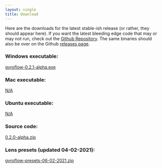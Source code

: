 ```yaml
---
layout: single
title: Download
---
```


Here are the downloads for the latest stable-ish release (or rather, they should appear here). If you want the latest bleeding edge code that may or may not run, check out the [Github Repository](https://github.com/ElvinC/gyroflow). The same binaries should also be over on the Github [releases page](https://github.com/ElvinC/gyroflow/releases).

### Windows executable:
<a href="https://github.com/ElvinC/gyroflow/releases/download/0.2.1-alpha/gyroflow-0.2.1-alpha.exe" class="btn btn--info btn--large">gyroflow-0.2.1-alpha.exe</a>
### Mac executable:
<a href="#" class="btn btn--info btn--large">N/A</a>
### Ubuntu executable:
<a href="#" class="btn btn--info btn--large">N/A</a>
### Source code:
<a href="https://github.com/ElvinC/gyroflow/archive/0.2.0-alpha.zip" class="btn btn--info btn--large">0.2.0-alpha.zip</a>
### Lens presets (updated 04-02-2021):
<a href="https://github.com/ElvinC/gyroflow/releases/download/0.2.0-alpha/gyroflow_presets_06_02_2021.zip" class="btn btn--primary btn--large">gyroflow-presets-06-02-2021.zip</a>
